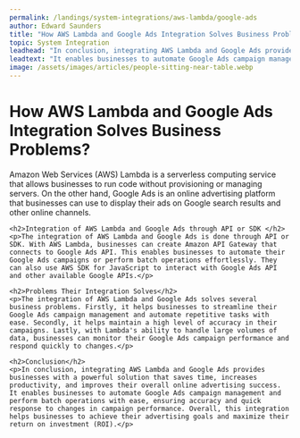 ```yaml
---
permalink: /landings/system-integrations/aws-lambda/google-ads
author: Edward Saunders
title: "How AWS Lambda and Google Ads Integration Solves Business Problems?"
topic: System Integration
leadhead: "In conclusion, integrating AWS Lambda and Google Ads provides businesses with a powerful solution that saves time, increases productivity, and improves their overall online advertising success"
leadtext: "It enables businesses to automate Google Ads campaign management and perform batch operations with ease, ensuring accuracy and quick response to changes in campaign performance. Overall, this integration helps businesses to achieve their advertising goals and maximize their return on investment (ROI)."
image: /assets/images/articles/people-sitting-near-table.webp
---
```

<div class="arttext">	<h1>How AWS Lambda and Google Ads Integration Solves Business Problems?</h1>
	<p>Amazon Web Services (AWS) Lambda is a serverless computing service that allows businesses to run code without provisioning or managing servers. On the other hand, Google Ads is an online advertising platform that businesses can use to display their ads on Google search results and other online channels. </p>

	<h2>Integration of AWS Lambda and Google Ads through API or SDK </h2>
	<p>The integration of AWS Lambda and Google Ads is done through API or SDK. With AWS Lambda, businesses can create Amazon API Gateway that connects to Google Ads API. This enables businesses to automate their Google Ads campaigns or perform batch operations effortlessly. They can also use AWS SDK for JavaScript to interact with Google Ads API and other available Google APIs.</p>

	<h2>Problems Their Integration Solves</h2>
	<p>The integration of AWS Lambda and Google Ads solves several business problems. Firstly, it helps businesses to streamline their Google Ads campaign management and automate repetitive tasks with ease. Secondly, it helps maintain a high level of accuracy in their campaigns. Lastly, with Lambda's ability to handle large volumes of data, businesses can monitor their Google Ads campaign performance and respond quickly to changes.</p>

	<h2>Conclusion</h2>
	<p>In conclusion, integrating AWS Lambda and Google Ads provides businesses with a powerful solution that saves time, increases productivity, and improves their overall online advertising success. It enables businesses to automate Google Ads campaign management and perform batch operations with ease, ensuring accuracy and quick response to changes in campaign performance. Overall, this integration helps businesses to achieve their advertising goals and maximize their return on investment (ROI).</p>

</div>